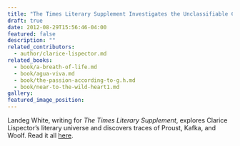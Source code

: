 ```yaml
---
title: "The Times Literary Supplement Investigates the Unclassifiable Clarice Lispector"
draft: true
date: 2012-08-29T15:56:46-04:00
featured: false
description: ""
related_contributors:
  - author/clarice-lispector.md
related_books:
  - book/a-breath-of-life.md
  - book/agua-viva.md
  - book/the-passion-according-to-g.h.md
  - book/near-to-the-wild-heart1.md
gallery:
featured_image_position: 
---
```


Landeg White, writing for _The Times Literary Supplement_, explores Clarice Lispector’s literary universe and discovers traces of Proust, Kafka, and Woolf. Read it all [here](http://www.the-tls.co.uk/tls/public/article1114198.ece).  

